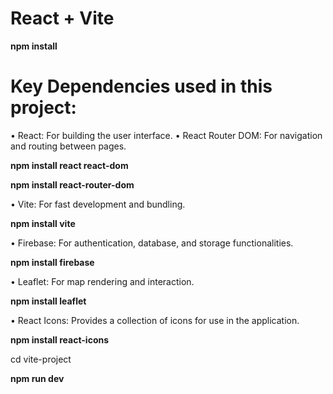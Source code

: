 # React + Vite

<b>npm install</b>

# Key Dependencies used in this project:

•	React: For building the user interface.
•	React Router DOM: For navigation and routing between pages.

<b>npm install react react-dom</b>

<b>npm install react-router-dom</b>

•	Vite: For fast development and bundling.

<b>npm install vite</b>

•	Firebase: For authentication, database, and storage functionalities.

<b>npm install firebase</b>

•	Leaflet: For map rendering and interaction.

<b>npm install leaflet</b>

•	React Icons: Provides a collection of icons for use in the application.

<b>npm install react-icons</b>


cd vite-project

<b>npm run dev</b>
